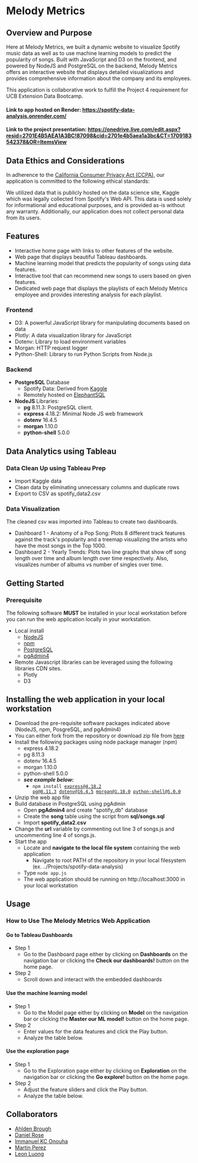 # Melody Metrics

## Overview and Purpose
Here at Melody Metrics, we built a dynamic website to visualize Spotify music data as well as to use machine learning models to predict the popularity of songs. Built with JavaScript and D3 on the frontend, and powered by NodeJS and PostgreSQL on the backend, Melody Metrics offers an interactive website that displays detailed visualizations and provides comprehensive information about the company and its employees.

This application is collaborative work to fulfill the Project 4 requirement for UCB Extension Data Bootcamp.

#### Link to app hosted on Render: https://spotify-data-analysis.onrender.com/

#### Link to the project presentation: https://onedrive.live.com/edit.aspx?resid=2701E4B5AEA1A3BC!87098&cid=2701e4b5aea1a3bc&CT=1709183542378&OR=ItemsView

## Data Ethics and Considerations

In adherence to the [California Consumer Privacy Act (CCPA)](https://oag.ca.gov/privacy/ccpa), our application is committed to the following ethical standards:

We utilized data that is publicly hosted on the data science site, Kaggle which was legally collected from Spotify's Web API. This data is used solely for informational and educational purposes, and is provided as-is without any warranty. Additionally, our application does not collect personal data from its users.

## Features
* Interactive home page with links to other features of the website.
* Web page that displays beautiful Tableau dashboards.
* Machine learning model that predicts the popularity of songs using data features.
* Interactive tool that can recommend new songs to users based on given features.
* Dedicated web page that displays the playlists of each Melody Metrics employee and provides interesting analysis for each playlist.

### Frontend
* D3: A powerful JavaScript library for manipulating documents based on data  
* Plotly: A data visualization library for JavaScript  
* Dotenv: Library to load environment variables  
* Morgan: HTTP request logger  
* Python-Shell: Library to run Python Scripts from Node.js  

### Backend
* **PostgreSQL** Database
    * Spotify Data: Derived from [Kaggle](https://www.kaggle.com/datasets/nicolasfierro/spotify-1986-2023/data)
    * Remotely hosted on [ElephantSQL](https://www.elephantsql.com/)
* **NodeJS** Libraries:
    * **pg** 8.11.3: PostgreSQL client.
    * **express** 4.18.2: Minimal Node JS web framework
    * **dotenv** 16.4.5
    * **morgan** 1.10.0
    * **python-shell** 5.0.0

## Data Analytics using Tableau
### Data Clean Up using Tableau Prep
* Import Kaggle data
* Clean data by eliminating unnecessary columns and duplicate rows
* Export to CSV as spotify_data2.csv

### Data Visualization
The cleaned csv was imported into Tableau to create two dashboards.  
* Dashboard 1 - Anatomy of a Pop Song: Plots 8 different track features against the track's popularity and a treemap visualizing the artists who have the most songs in the Top 1000.
* Dashboard 2 - Yearly Trends: Plots two line graphs that show off song length over time and album length over time respectively. Also, visualizes number of albums vs number of singles over time. 


## Getting Started

### Prerequisite
The following software **MUST** be installed in your local workstation before you can run the web application locally in your workstation.
* Local install 
    * [NodeJS](https://nodejs.org/en/learn/getting-started/how-to-install-nodejs)
    * [npm](https://docs.npmjs.com/downloading-and-installing-node-js-and-npm)
    * [PostgreSQL](https://www.postgresql.org/download/)
    * [pgAdmin4](https://www.pgadmin.org/download/)
* Remote Javascript libraries can be leveraged using the following libraries CDN sites.
    * Plotly
    * D3


## Installing the web application in your local workstation
* Download the pre-requisite software packages indicated above (NodeJS, npm, PosgreSQL, and pgAdmin4)
* You can either fork from the repository or download zip file from [here](https://github.com/leonluong1/spotify-data-analysis)
* Install the following packages using node package manager (npm)
    * express 4.18.2 
    * pg 8.11.3
    * dotenv 16.4.5
    * morgan 1.10.0
    * python-shell 5.0.0
    * <em><b>see example below:</b></em>
        * <code>npm install express@4.18.2 pg@8.11.3 dotenv@16.4.5 morgan@1.10.0 python-shell@5.0.0</code>
* Unzip the web app file
* Build database in PostgreSQL using pgAdmin
    * Open **pgAdmin4** and create "spotify_db" database
    * Create the **song** table using the script from **sql/songs.sql**
    * Import **spotify_data2.csv**
* Change the **url** variable by commenting out line 3 of songs.js and uncommenting line 4 of songs.js.
* Start the app
    * Locate and **navigate to the local file system** containing the web application
        * Navigate to root PATH of the repository in your local filesystem (ex. ../Projects/spotify-data-analysis)
    * Type <code>node app.js</code>
    * The web application should be running on http://localhost:3000 in your local workstation


## Usage

### How to Use The Melody Metrics Web Application

#### Go to Tableau Dashboards
* Step 1
    * Go to the Dashboard page either by clicking on **Dashboards** on the navigation bar or clicking the **Check our dashboards!** button on the home page.
* Step 2
    * Scroll down and interact with the embedded dashboards

#### Use the machine learning model
* Step 1
    * Go to the Model page either by clicking on **Model** on the navigation bar or clicking the **Master our ML model!** button on the home page.
* Step 2
    * Enter values for the data features and click the Play button.
    * Analyze the table below.

#### Use the exploration page
* Step 1
    * Go to the Exploration page either by clicking on **Exploration** on the navigation bar or clicking the **Go explore!** button on the home page.
* Step 2
    * Adjust the feature sliders and click the Play button.
    * Analyze the table below.

## Collaborators
* [Ahlden Brough](https://github.com/AhldenBrough)
* [Daniel Rose](https://github.com/danielmilesrose)
* [Immanuel KC Onouha]()
* [Martin Perez](https://github.com/martinperezmh)
* [Leon Luong](https://github.com/leonluong1)
